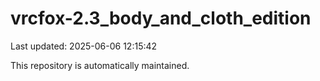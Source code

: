 # vrcfox-2.3_body_and_cloth_edition

Last updated: 2025-06-06 12:15:42

This repository is automatically maintained.
